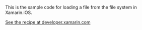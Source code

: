 This is the sample code for loading a file from the file system in Xamarin.iOS.

[See the recipe at developer.xamarin.com](http://developer.xamarin.com/recipes/ios/general/file_system/load_a_file/)
